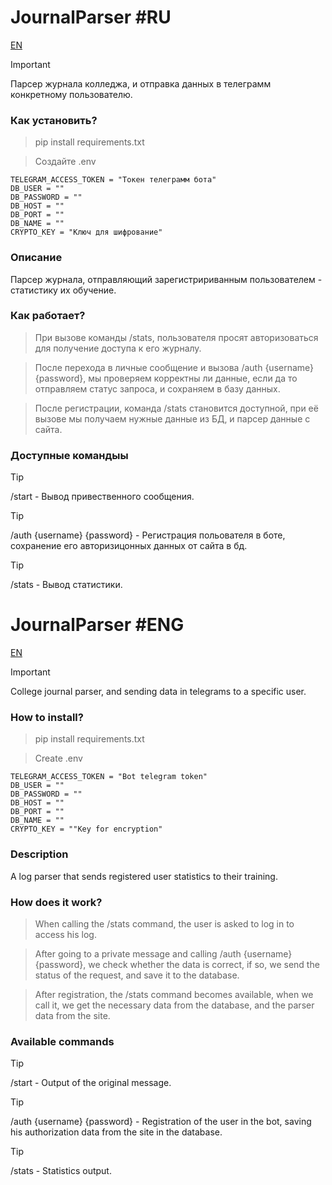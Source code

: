 # JournalParser #RU
[EN](https://github.com/kite-house/JournalParser?tab=readme-ov-file#JournalParser-eng)

> [!IMPORTANT]
> Парсер журнала колледжа, и отправка данных в телеграмм конкретному пользователю.

### Как установить?
> pip install requirements.txt

> Создайте .env

```
TELEGRAM_ACCESS_TOKEN = "Токен телеграмм бота"
DB_USER = ""
DB_PASSWORD = ""
DB_HOST = ""
DB_PORT = ""
DB_NAME = ""
CRYPTO_KEY = "Ключ для шифрование"
```

### Описание

Парсер журнала, отправляющий зарегистририванным пользователем - статистику их обучение. 

### Как работает? 

> При вызове команды /stats, пользователя просят авторизоваться для получение доступа к его журналу.

> После перехода в личные сообщение и вызова /auth {username} {password}, мы проверяем корректны ли данные, если да то отправляем статус запроса, и сохраняем в базу данных.
 
> После регистрации, команда /stats становится доступной, при её вызове мы получаем нужные данные из БД, и парсер данные с сайта. 

### Доступные командыы

> [!TIP]
> /start - Вывод привественного сообщения.

> [!TIP]
> /auth {username} {password} - Регистрация польователя в боте, сохранение его авторизицонных данных от сайта в бд.

> [!TIP]
> /stats - Вывод статистики.



# JournalParser #ENG
[EN](https://github.com/kite-house/JournalParser?tab=readme-ov-file#JournalParser-ru)

> [!IMPORTANT]
> College journal parser, and sending data in telegrams to a specific user.

### How to install?
> pip install requirements.txt

> Create .env

```
TELEGRAM_ACCESS_TOKEN = "Bot telegram token"
DB_USER = ""
DB_PASSWORD = ""
DB_HOST = ""
DB_PORT = ""
DB_NAME = ""
CRYPTO_KEY = ""Key for encryption"
```

### Description

A log parser that sends registered user statistics to their training. 

### How does it work? 

> When calling the /stats command, the user is asked to log in to access his log.

> After going to a private message and calling /auth {username} {password}, we check whether the data is correct, if so, we send the status of the request, and save it to the database.
 
> After registration, the /stats command becomes available, when we call it, we get the necessary data from the database, and the parser data from the site. 

### Available commands

> [!TIP]
> /start - Output of the original message.

> [!TIP]
> /auth {username} {password} - Registration of the user in the bot, saving his authorization data from the site in the database.

> [!TIP]
> /stats - Statistics output.

